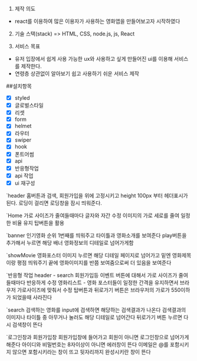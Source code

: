 1. 제작 의도

- react를 이용하여 많은 이용자가 사용하는 영화앱을 만들어보고자 시작하였다

2. 기술 스택(stack)
   => HTML, CSS, node.js, js, React

3. 서비스 목표

- 유저 입장에서 쉽게 사용 가능한 ux와 사용하고 싶게 만들어진 ui를 이용해 서비스를 제작한다.
- 연령층 상관없이 알아보기 쉽고 사용하기 쉬운 서비스 제작

##설치항목

- [x] styled
- [x] 글로벌스타일
- [x] 리셋
- [x] form
- [x] helmet
- [x] 라우터
- [x] swiper
- [x] hook
- [x] 폰트어썸
- [x] api
- [x] 반응형작업
- [x] api 작업
- [x] ui 재구성

`header
홈버튼과 검색, 회원가입을 위에 고정시키고
height 100px 부터 헤더표시가 된다.
로딩이 걸리면 로딩창을 잠시 띄워준다.

`Home
가로 사이즈가 줄여들때마다 글자와 자간 수정
이미지의 가로 세로를 줄여 일정한 비율 유지
탑버튼을 활용

`banner
인기영화 순위 1번째를 띄워주고 타이틀과 영화소개를 보여준다
play버튼을 추가해서 누르면 해당 배너 영화정보의 디테일로 넘어가게함

`showMovie
영화포스터 이미지 누르면 해당 디테일 페이지로 넘어가고
밑엔 영화제목이랑 평점 띄워주기
끝에 영화이미지를 반쯤 보여줌으로써 더 있음을 보여준다

`반응형 작업
header - search 회원가입등 이벤트 버튼에 대해서 가로 사이즈가 줄여들때마다 반응하게 수정
영화리스트 - 영화 포스터들이 일정한 간격을 유지하면서 브라우저 가로사이즈에 맞춰서 수정
탑버튼과 뒤로가기 버튼은 브라우저의 가로가 550이하가 되었을때 사라진다

`search
검색하는 영화를 input에 검색하면 해당하는 검색결과가 나온다
검색결과의 이미지나 타이틀 중 아무거나 눌러도 해당 디테일로 넘어간다
뒤로가기 버튼 누르면 다시 검색창이 뜬다

`로그인창과 회원가입창
회원가입창에 들어가고 회원이 아니면 로그인창으로 넘어가게 해준다
아이디와 비밀번호는 8자이상이 아니면 에러창이 뜬다
이메일은 @를 포함시키지 않으면 포함시키라는 창이 뜨고
뒷자리까지 완성시키란 창이 뜬다
